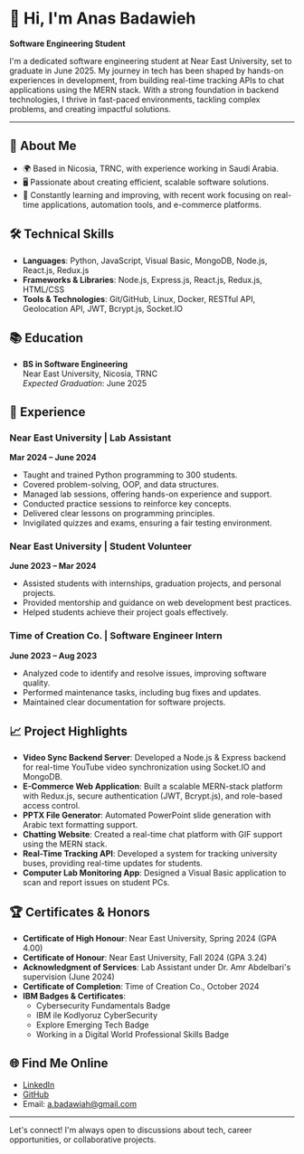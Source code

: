 # 👋 Hi, I'm Anas Badawieh

**Software Engineering Student**

I'm a dedicated software engineering student at Near East University, set to graduate in June 2025. My journey in tech has been shaped by hands-on experiences in development, from building real-time tracking APIs to chat applications using the MERN stack. With a strong foundation in backend technologies, I thrive in fast-paced environments, tackling complex problems, and creating impactful solutions.

---

## 📄 About Me

- 🌍 Based in Nicosia, TRNC, with experience working in Saudi Arabia.
- 🖥️ Passionate about creating efficient, scalable software solutions.
- 🧠 Constantly learning and improving, with recent work focusing on real-time applications, automation tools, and e-commerce platforms.

## 🛠️ Technical Skills

- **Languages**: Python, JavaScript, Visual Basic, MongoDB, Node.js, React.js, Redux.js
- **Frameworks & Libraries**: Node.js, Express.js, React.js, Redux.js, HTML/CSS
- **Tools & Technologies**: Git/GitHub, Linux, Docker, RESTful API, Geolocation API, JWT, Bcrypt.js, Socket.IO

## 📚 Education

- **BS in Software Engineering**  
  Near East University, Nicosia, TRNC  
  *Expected Graduation*: June 2025

## 💼 Experience

### Near East University | Lab Assistant  
**Mar 2024 – June 2024**  
- Taught and trained Python programming to 300 students.
- Covered problem-solving, OOP, and data structures.
- Managed lab sessions, offering hands-on experience and support.
- Conducted practice sessions to reinforce key concepts.
- Delivered clear lessons on programming principles.
- Invigilated quizzes and exams, ensuring a fair testing environment.

### Near East University | Student Volunteer  
**June 2023 – Mar 2024**  
- Assisted students with internships, graduation projects, and personal projects.
- Provided mentorship and guidance on web development best practices.
- Helped students achieve their project goals effectively.

### Time of Creation Co. | Software Engineer Intern  
**June 2023 – Aug 2023**  
- Analyzed code to identify and resolve issues, improving software quality.
- Performed maintenance tasks, including bug fixes and updates.
- Maintained clear documentation for software projects.

## 📈 Project Highlights

- **Video Sync Backend Server**: Developed a Node.js & Express backend for real-time YouTube video synchronization using Socket.IO and MongoDB.
- **E-Commerce Web Application**: Built a scalable MERN-stack platform with Redux.js, secure authentication (JWT, Bcrypt.js), and role-based access control.
- **PPTX File Generator**: Automated PowerPoint slide generation with Arabic text formatting support.
- **Chatting Website**: Created a real-time chat platform with GIF support using the MERN stack.
- **Real-Time Tracking API**: Developed a system for tracking university buses, providing real-time updates for students.
- **Computer Lab Monitoring App**: Designed a Visual Basic application to scan and report issues on student PCs.

## 🏆 Certificates & Honors

- **Certificate of High Honour**: Near East University, Spring 2024 (GPA 4.00)
- **Certificate of Honour**: Near East University, Fall 2024 (GPA 3.24)
- **Acknowledgment of Services**: Lab Assistant under Dr. Amr Abdelbari's supervision (June 2024)
- **Certificate of Completion**: Time of Creation Co., October 2024
- **IBM Badges & Certificates**:
  - Cybersecurity Fundamentals Badge
  - IBM ile Kodlyoruz CyberSecurity
  - Explore Emerging Tech Badge
  - Working in a Digital World Professional Skills Badge

## 🌐 Find Me Online

- [LinkedIn](https://www.linkedin.com/in/anasbadawieh/)
- [GitHub](https://www.github.com/AnasBadawieh)
- Email: [a.badawiah@gmail.com](mailto:a.badawiah@gmail.com)

---

Let's connect! I'm always open to discussions about tech, career opportunities, or collaborative projects.
